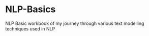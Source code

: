 # NLP-Basics
NLP Basic workbook of my journey through various text modelling techniques used in NLP 
